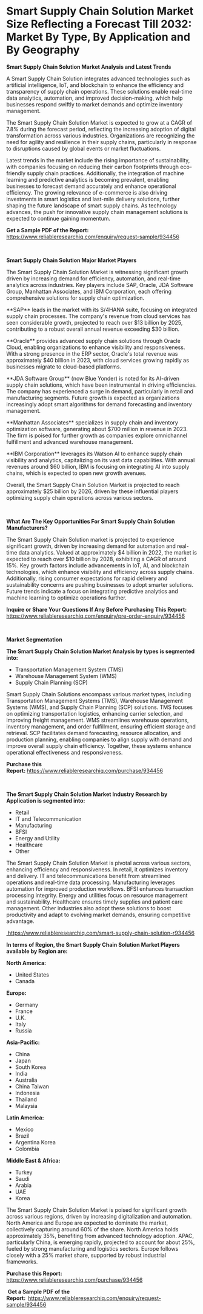 <p><h1>Smart Supply Chain Solution Market Size Reflecting a Forecast Till 2032: Market By Type, By Application and By Geography</h1></p><p><strong>Smart Supply Chain Solution Market Analysis and Latest Trends</strong></p>
<p><p>A Smart Supply Chain Solution integrates advanced technologies such as artificial intelligence, IoT, and blockchain to enhance the efficiency and transparency of supply chain operations. These solutions enable real-time data analytics, automation, and improved decision-making, which help businesses respond swiftly to market demands and optimize inventory management. </p><p>The Smart Supply Chain Solution Market is expected to grow at a CAGR of 7.8% during the forecast period, reflecting the increasing adoption of digital transformation across various industries. Organizations are recognizing the need for agility and resilience in their supply chains, particularly in response to disruptions caused by global events or market fluctuations. </p><p>Latest trends in the market include the rising importance of sustainability, with companies focusing on reducing their carbon footprints through eco-friendly supply chain practices. Additionally, the integration of machine learning and predictive analytics is becoming prevalent, enabling businesses to forecast demand accurately and enhance operational efficiency. The growing relevance of e-commerce is also driving investments in smart logistics and last-mile delivery solutions, further shaping the future landscape of smart supply chains. As technology advances, the push for innovative supply chain management solutions is expected to continue gaining momentum.</p></p>
<p><strong>Get a Sample PDF of the Report:&nbsp;</strong> <a href="https://www.reliableresearchiq.com/enquiry/request-sample/934456?utm_campaign=3201&utm_medium=2&utm_source=Github&utm_content=ia&utm_term=18042025&utm_id=smart-supply-chain-solution">https://www.reliableresearchiq.com/enquiry/request-sample/934456</a></p>
<p>&nbsp;</p>
<p><strong>Smart Supply Chain Solution Major Market Players</strong></p>
<p><p>The Smart Supply Chain Solution Market is witnessing significant growth driven by increasing demand for efficiency, automation, and real-time analytics across industries. Key players include SAP, Oracle, JDA Software Group, Manhattan Associates, and IBM Corporation, each offering comprehensive solutions for supply chain optimization.</p><p>**SAP** leads in the market with its S/4HANA suite, focusing on integrated supply chain processes. The company's revenue from cloud services has seen considerable growth, projected to reach over $13 billion by 2025, contributing to a robust overall annual revenue exceeding $30 billion.</p><p>**Oracle** provides advanced supply chain solutions through Oracle Cloud, enabling organizations to enhance visibility and responsiveness. With a strong presence in the ERP sector, Oracle's total revenue was approximately $40 billion in 2023, with cloud services growing rapidly as businesses migrate to cloud-based platforms.</p><p>**JDA Software Group** (now Blue Yonder) is noted for its AI-driven supply chain solutions, which have been instrumental in driving efficiencies. The company has experienced a surge in demand, particularly in retail and manufacturing segments. Future growth is expected as organizations increasingly adopt smart algorithms for demand forecasting and inventory management.</p><p>**Manhattan Associates** specializes in supply chain and inventory optimization software, generating about $700 million in revenue in 2023. The firm is poised for further growth as companies explore omnichannel fulfillment and advanced warehouse management.</p><p>**IBM Corporation** leverages its Watson AI to enhance supply chain visibility and analytics, capitalizing on its vast data capabilities. With annual revenues around $60 billion, IBM is focusing on integrating AI into supply chains, which is expected to open new growth avenues.</p><p>Overall, the Smart Supply Chain Solution Market is projected to reach approximately $25 billion by 2026, driven by these influential players optimizing supply chain operations across various sectors.</p></p>
<p>&nbsp;</p>
<p><strong>What Are The Key Opportunities For Smart Supply Chain Solution Manufacturers?</strong></p>
<p><p>The Smart Supply Chain Solution market is projected to experience significant growth, driven by increasing demand for automation and real-time data analytics. Valued at approximately $4 billion in 2022, the market is expected to reach over $10 billion by 2028, exhibiting a CAGR of around 15%. Key growth factors include advancements in IoT, AI, and blockchain technologies, which enhance visibility and efficiency across supply chains. Additionally, rising consumer expectations for rapid delivery and sustainability concerns are pushing businesses to adopt smarter solutions. Future trends indicate a focus on integrating predictive analytics and machine learning to optimize operations further.</p></p>
<p><strong>Inquire or Share Your Questions If Any Before Purchasing This Report:</strong> <a href="https://www.reliableresearchiq.com/enquiry/pre-order-enquiry/934456?utm_campaign=3201&utm_medium=2&utm_source=Github&utm_content=ia&utm_term=18042025&utm_id=smart-supply-chain-solution">https://www.reliableresearchiq.com/enquiry/pre-order-enquiry/934456</a></p>
<p>&nbsp;</p>
<p><strong>Market Segmentation</strong></p>
<p><strong>The Smart Supply Chain Solution Market Analysis by types is segmented into:</strong></p>
<p><ul><li>Transportation Management System (TMS)</li><li>Warehouse Management System (WMS)</li><li>Supply Chain Planning (SCP)</li></ul></p>
<p><p>Smart Supply Chain Solutions encompass various market types, including Transportation Management Systems (TMS), Warehouse Management Systems (WMS), and Supply Chain Planning (SCP) solutions. TMS focuses on optimizing transportation logistics, enhancing carrier selection, and improving freight management. WMS streamlines warehouse operations, inventory management, and order fulfillment, ensuring efficient storage and retrieval. SCP facilitates demand forecasting, resource allocation, and production planning, enabling companies to align supply with demand and improve overall supply chain efficiency. Together, these systems enhance operational effectiveness and responsiveness.</p></p>
<p><strong>Purchase this Report:&nbsp;</strong><a href="https://www.reliableresearchiq.com/purchase/934456?utm_campaign=3201&utm_medium=2&utm_source=Github&utm_content=ia&utm_term=18042025&utm_id=smart-supply-chain-solution">https://www.reliableresearchiq.com/purchase/934456</a></p>
<p>&nbsp;</p>
<p><strong>The Smart Supply Chain Solution Market Industry Research by Application is segmented into:</strong></p>
<p><ul><li>Retail</li><li>IT and Telecommunication</li><li>Manufacturing</li><li>BFSI</li><li>Energy and Utility</li><li>Healthcare</li><li>Other</li></ul></p>
<p><p>The Smart Supply Chain Solution Market is pivotal across various sectors, enhancing efficiency and responsiveness. In retail, it optimizes inventory and delivery. IT and telecommunications benefit from streamlined operations and real-time data processing. Manufacturing leverages automation for improved production workflows. BFSI enhances transaction processing integrity. Energy and utilities focus on resource management and sustainability. Healthcare ensures timely supplies and patient care management. Other industries also adopt these solutions to boost productivity and adapt to evolving market demands, ensuring competitive advantage.</p></p>
<p><a href="https://www.reliableresearchiq.com/smart-supply-chain-solution-r934456?utm_campaign=3201&utm_medium=2&utm_source=Github&utm_content=ia&utm_term=18042025&utm_id=smart-supply-chain-solution">&nbsp;https://www.reliableresearchiq.com/smart-supply-chain-solution-r934456</a></p>
<p><strong>In terms of Region, the Smart Supply Chain Solution Market Players available by Region are:</strong></p>
<p>
    <p> <strong> North America: </strong>
        <ul>
            <li>United States</li>
            <li>Canada</li>
        </ul>
        </p> 
    <p> <strong> Europe: </strong>
        <ul>
            <li>Germany</li>
            <li>France</li>
            <li>U.K.</li>
            <li>Italy</li>
            <li>Russia</li>
        </ul>
        </p> 
    <p> <strong> Asia-Pacific: </strong>
        <ul>
            <li>China</li>
            <li>Japan</li>
            <li>South Korea</li>
            <li>India</li>
            <li>Australia</li>
            <li>China Taiwan</li>
            <li>Indonesia</li>
            <li>Thailand</li>
            <li>Malaysia</li>
        </ul>
        </p> 
    <p> <strong> Latin America: </strong>
        <ul>
            <li>Mexico</li>
            <li>Brazil</li>
            <li>Argentina Korea</li>
            <li>Colombia</li>
        </ul>
        </p> 
    <p> <strong> Middle East & Africa: </strong>
        <ul>
            <li>Turkey</li>
            <li>Saudi</li>
            <li>Arabia</li>
            <li>UAE</li>
            <li>Korea</li>
        </ul>
    </p>
    </p>
<p><p>The Smart Supply Chain Solution Market is poised for significant growth across various regions, driven by increasing digitalization and automation. North America and Europe are expected to dominate the market, collectively capturing around 60% of the share. North America holds approximately 35%, benefiting from advanced technology adoption. APAC, particularly China, is emerging rapidly, projected to account for about 25%, fueled by strong manufacturing and logistics sectors. Europe follows closely with a 25% market share, supported by robust industrial frameworks.</p></p>
<p><strong>Purchase this Report: </strong><a href="https://www.reliableresearchiq.com/purchase/934456?utm_campaign=3201&utm_medium=2&utm_source=Github&utm_content=ia&utm_term=18042025&utm_id=smart-supply-chain-solution">https://www.reliableresearchiq.com/purchase/934456</a></p>
<p>&nbsp;<strong>Get a Sample PDF of the Report:&nbsp;&nbsp;</strong><a href="https://www.reliableresearchiq.com/enquiry/request-sample/934456?utm_campaign=3201&utm_medium=2&utm_source=Github&utm_content=ia&utm_term=18042025&utm_id=smart-supply-chain-solution">https://www.reliableresearchiq.com/enquiry/request-sample/934456</a></p>
<p><strong></strong></p>
<p><p></p><p></p><p></p></p>